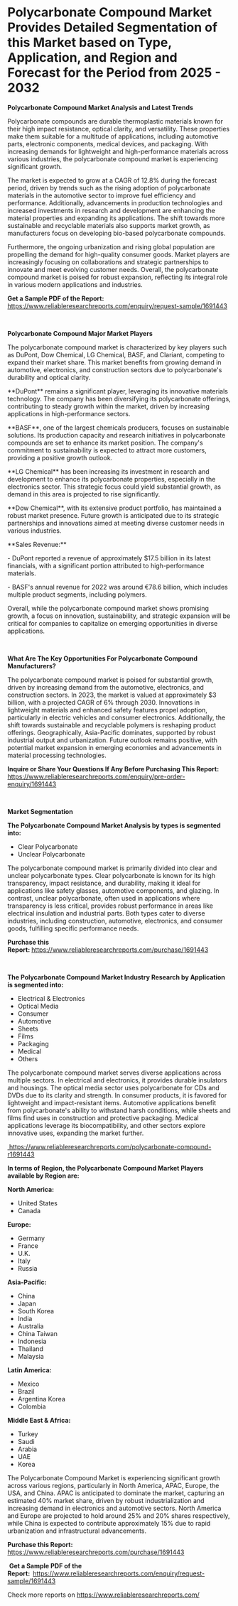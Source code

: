 <p><h1>Polycarbonate Compound Market Provides Detailed Segmentation of this Market based on Type, Application, and Region and Forecast for the Period from 2025 - 2032</h1></p><p><strong>Polycarbonate Compound Market Analysis and Latest Trends</strong></p>
<p><p>Polycarbonate compounds are durable thermoplastic materials known for their high impact resistance, optical clarity, and versatility. These properties make them suitable for a multitude of applications, including automotive parts, electronic components, medical devices, and packaging. With increasing demands for lightweight and high-performance materials across various industries, the polycarbonate compound market is experiencing significant growth.</p><p>The market is expected to grow at a CAGR of 12.8% during the forecast period, driven by trends such as the rising adoption of polycarbonate materials in the automotive sector to improve fuel efficiency and performance. Additionally, advancements in production technologies and increased investments in research and development are enhancing the material properties and expanding its applications. The shift towards more sustainable and recyclable materials also supports market growth, as manufacturers focus on developing bio-based polycarbonate compounds.</p><p>Furthermore, the ongoing urbanization and rising global population are propelling the demand for high-quality consumer goods. Market players are increasingly focusing on collaborations and strategic partnerships to innovate and meet evolving customer needs. Overall, the polycarbonate compound market is poised for robust expansion, reflecting its integral role in various modern applications and industries.</p></p>
<p><strong>Get a Sample PDF of the Report:&nbsp;</strong> <a href="https://www.reliableresearchreports.com/enquiry/request-sample/1691443?utm_campaign=3009&utm_medium=2&utm_source=Github&utm_content=ia&utm_term=01042025&utm_id=polycarbonate-compound">https://www.reliableresearchreports.com/enquiry/request-sample/1691443</a></p>
<p>&nbsp;</p>
<p><strong>Polycarbonate Compound Major Market Players</strong></p>
<p><p>The polycarbonate compound market is characterized by key players such as DuPont, Dow Chemical, LG Chemical, BASF, and Clariant, competing to expand their market share. This market benefits from growing demand in automotive, electronics, and construction sectors due to polycarbonate's durability and optical clarity.</p><p>**DuPont** remains a significant player, leveraging its innovative materials technology. The company has been diversifying its polycarbonate offerings, contributing to steady growth within the market, driven by increasing applications in high-performance sectors.</p><p>**BASF**, one of the largest chemicals producers, focuses on sustainable solutions. Its production capacity and research initiatives in polycarbonate compounds are set to enhance its market position. The company's commitment to sustainability is expected to attract more customers, providing a positive growth outlook.</p><p>**LG Chemical** has been increasing its investment in research and development to enhance its polycarbonate properties, especially in the electronics sector. This strategic focus could yield substantial growth, as demand in this area is projected to rise significantly.</p><p>**Dow Chemical**, with its extensive product portfolio, has maintained a robust market presence. Future growth is anticipated due to its strategic partnerships and innovations aimed at meeting diverse customer needs in various industries.</p><p>**Sales Revenue:** </p><p>- DuPont reported a revenue of approximately $17.5 billion in its latest financials, with a significant portion attributed to high-performance materials.</p><p>- BASF's annual revenue for 2022 was around €78.6 billion, which includes multiple product segments, including polymers.</p><p>Overall, while the polycarbonate compound market shows promising growth, a focus on innovation, sustainability, and strategic expansion will be critical for companies to capitalize on emerging opportunities in diverse applications.</p></p>
<p>&nbsp;</p>
<p><strong>What Are The Key Opportunities For Polycarbonate Compound Manufacturers?</strong></p>
<p><p>The polycarbonate compound market is poised for substantial growth, driven by increasing demand from the automotive, electronics, and construction sectors. In 2023, the market is valued at approximately $3 billion, with a projected CAGR of 6% through 2030. Innovations in lightweight materials and enhanced safety features propel adoption, particularly in electric vehicles and consumer electronics. Additionally, the shift towards sustainable and recyclable polymers is reshaping product offerings. Geographically, Asia-Pacific dominates, supported by robust industrial output and urbanization. Future outlook remains positive, with potential market expansion in emerging economies and advancements in material processing technologies.</p></p>
<p><strong>Inquire or Share Your Questions If Any Before Purchasing This Report:</strong> <a href="https://www.reliableresearchreports.com/enquiry/pre-order-enquiry/1691443?utm_campaign=3009&utm_medium=2&utm_source=Github&utm_content=ia&utm_term=01042025&utm_id=polycarbonate-compound">https://www.reliableresearchreports.com/enquiry/pre-order-enquiry/1691443</a></p>
<p>&nbsp;</p>
<p><strong>Market Segmentation</strong></p>
<p><strong>The Polycarbonate Compound Market Analysis by types is segmented into:</strong></p>
<p><ul><li>Clear Polycarbonate</li><li>Unclear Polycarbonate</li></ul></p>
<p><p>The polycarbonate compound market is primarily divided into clear and unclear polycarbonate types. Clear polycarbonate is known for its high transparency, impact resistance, and durability, making it ideal for applications like safety glasses, automotive components, and glazing. In contrast, unclear polycarbonate, often used in applications where transparency is less critical, provides robust performance in areas like electrical insulation and industrial parts. Both types cater to diverse industries, including construction, automotive, electronics, and consumer goods, fulfilling specific performance needs.</p></p>
<p><strong>Purchase this Report:&nbsp;</strong><a href="https://www.reliableresearchreports.com/purchase/1691443?utm_campaign=3009&utm_medium=2&utm_source=Github&utm_content=ia&utm_term=01042025&utm_id=polycarbonate-compound">https://www.reliableresearchreports.com/purchase/1691443</a></p>
<p>&nbsp;</p>
<p><strong>The Polycarbonate Compound Market Industry Research by Application is segmented into:</strong></p>
<p><ul><li>Electrical & Electronics</li><li>Optical Media</li><li>Consumer</li><li>Automotive</li><li>Sheets</li><li>Films</li><li>Packaging</li><li>Medical</li><li>Others</li></ul></p>
<p><p>The polycarbonate compound market serves diverse applications across multiple sectors. In electrical and electronics, it provides durable insulators and housings. The optical media sector uses polycarbonate for CDs and DVDs due to its clarity and strength. In consumer products, it is favored for lightweight and impact-resistant items. Automotive applications benefit from polycarbonate's ability to withstand harsh conditions, while sheets and films find uses in construction and protective packaging. Medical applications leverage its biocompatibility, and other sectors explore innovative uses, expanding the market further.</p></p>
<p><a href="https://www.reliableresearchreports.com/polycarbonate-compound-r1691443?utm_campaign=3009&utm_medium=2&utm_source=Github&utm_content=ia&utm_term=01042025&utm_id=polycarbonate-compound">&nbsp;https://www.reliableresearchreports.com/polycarbonate-compound-r1691443</a></p>
<p><strong>In terms of Region, the Polycarbonate Compound Market Players available by Region are:</strong></p>
<p>
    <p> <strong> North America: </strong>
        <ul>
            <li>United States</li>
            <li>Canada</li>
        </ul>
        </p> 
    <p> <strong> Europe: </strong>
        <ul>
            <li>Germany</li>
            <li>France</li>
            <li>U.K.</li>
            <li>Italy</li>
            <li>Russia</li>
        </ul>
        </p> 
    <p> <strong> Asia-Pacific: </strong>
        <ul>
            <li>China</li>
            <li>Japan</li>
            <li>South Korea</li>
            <li>India</li>
            <li>Australia</li>
            <li>China Taiwan</li>
            <li>Indonesia</li>
            <li>Thailand</li>
            <li>Malaysia</li>
        </ul>
        </p> 
    <p> <strong> Latin America: </strong>
        <ul>
            <li>Mexico</li>
            <li>Brazil</li>
            <li>Argentina Korea</li>
            <li>Colombia</li>
        </ul>
        </p> 
    <p> <strong> Middle East & Africa: </strong>
        <ul>
            <li>Turkey</li>
            <li>Saudi</li>
            <li>Arabia</li>
            <li>UAE</li>
            <li>Korea</li>
        </ul>
    </p>
    </p>
<p><p>The Polycarbonate Compound Market is experiencing significant growth across various regions, particularly in North America, APAC, Europe, the USA, and China. APAC is anticipated to dominate the market, capturing an estimated 40% market share, driven by robust industrialization and increasing demand in electronics and automotive sectors. North America and Europe are projected to hold around 25% and 20% shares respectively, while China is expected to contribute approximately 15% due to rapid urbanization and infrastructural advancements.</p></p>
<p><strong>Purchase this Report: </strong><a href="https://www.reliableresearchreports.com/purchase/1691443?utm_campaign=3009&utm_medium=2&utm_source=Github&utm_content=ia&utm_term=01042025&utm_id=polycarbonate-compound">https://www.reliableresearchreports.com/purchase/1691443</a></p>
<p>&nbsp;<strong>Get a Sample PDF of the Report:&nbsp;&nbsp;</strong><a href="https://www.reliableresearchreports.com/enquiry/request-sample/1691443?utm_campaign=3009&utm_medium=2&utm_source=Github&utm_content=ia&utm_term=01042025&utm_id=polycarbonate-compound">https://www.reliableresearchreports.com/enquiry/request-sample/1691443</a></p>
<p><strong></strong></p>
<p>Check more reports on <a href="https://www.reliableresearchreports.com/?utm_campaign=3009&utm_medium=2&utm_source=Github&utm_content=ia&utm_term=01042025&utm_id=polycarbonate-compound">https://www.reliableresearchreports.com/</a></p>